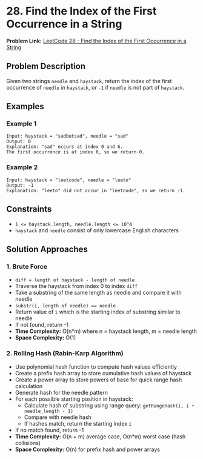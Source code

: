 # 28. Find the Index of the First Occurrence in a String

**Problem Link:** [LeetCode 28 - Find the Index of the First Occurrence in a String](https://leetcode.com/problems/find-the-index-of-the-first-occurrence-in-a-string/description/)

## Problem Description

Given two strings `needle` and `haystack`, return the index of the first occurrence of `needle` in `haystack`, or `-1` if `needle` is not part of `haystack`.

## Examples

### Example 1
```
Input: haystack = "sadbutsad", needle = "sad"
Output: 0
Explanation: "sad" occurs at index 0 and 6.
The first occurrence is at index 0, so we return 0.
```

### Example 2
```
Input: haystack = "leetcode", needle = "leeto"
Output: -1
Explanation: "leeto" did not occur in "leetcode", so we return -1.
```

## Constraints

- `1 <= haystack.length, needle.length <= 10^4`
- `haystack` and `needle` consist of only lowercase English characters

## Solution Approaches

### 1. Brute Force

- `diff = length of haystack - length of needle`
- Traverse the haystack from index 0 to index `diff`
- Take a substring of the same length as needle and compare it with needle
- `substr(i, length of needle) == needle`
- Return value of `i` which is the starting index of substring similar to needle
- If not found, return -1
- **Time Complexity:** O(n*m) where n = haystack length, m = needle length
- **Space Complexity:** O(1)

### 2. Rolling Hash (Rabin-Karp Algorithm)

- Use polynomial hash function to compute hash values efficiently
- Create a prefix hash array to store cumulative hash values of haystack
- Create a power array to store powers of base for quick range hash calculation
- Generate hash for the needle pattern
- For each possible starting position in haystack:
  - Calculate hash of substring using range query: `getRangeHash(i, i + needle_length - 1)`
  - Compare with needle hash
  - If hashes match, return the starting index `i`
- If no match found, return -1
- **Time Complexity:** O(n + m) average case, O(n*m) worst case (hash collisions)
- **Space Complexity:** O(n) for prefix hash and power arrays